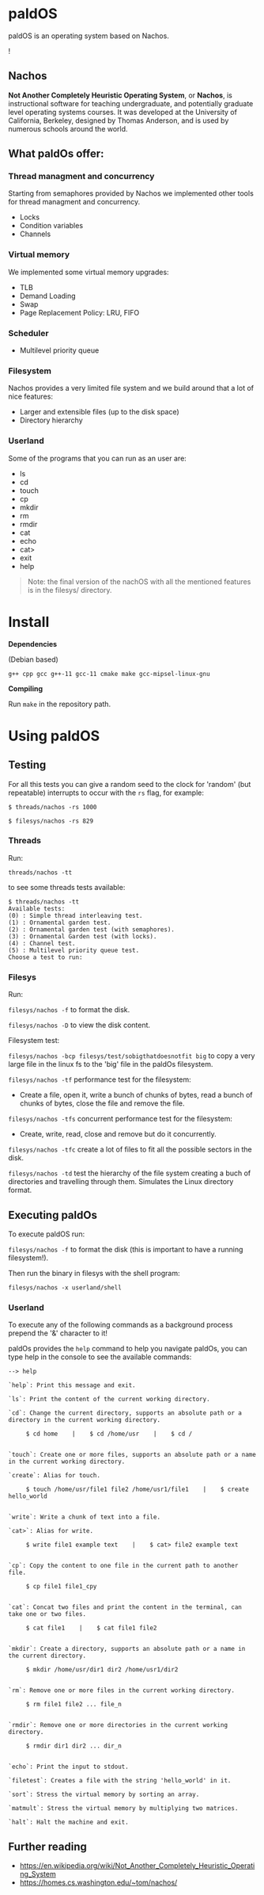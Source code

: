 # paldOS

paldOS is an operating system based on Nachos.

!

## Nachos

**Not Another Completely Heuristic Operating System**, or **Nachos**, is instructional software for teaching undergraduate, and potentially graduate level operating systems courses. It was developed at the University of California, Berkeley, designed by Thomas Anderson, and is used by numerous schools around the world.

## What paldOs offer:

### Thread managment and concurrency

Starting from semaphores provided by Nachos we implemented other tools for thread managment and concurrency.

- Locks
- Condition variables
- Channels

### Virtual memory

We implemented some virtual memory upgrades:

- TLB
- Demand Loading
- Swap
- Page Replacement Policy: LRU, FIFO

### Scheduler

- Multilevel priority queue

### Filesystem

Nachos provides a very limited file system and we build around that a lot of nice features:

- Larger and extensible files (up to the disk space)
- Directory hierarchy

### Userland

Some of the programs that you can run as an user are:

- ls
- cd
- touch
- cp
- mkdir
- rm
- rmdir
- cat
- echo
- cat>
- exit
- help

> Note: the final version of the nachOS with all the mentioned features is in the filesys/ directory.

# Install

**Dependencies**

(Debian based)

`g++ cpp gcc g++-11 gcc-11 cmake make gcc-mipsel-linux-gnu`

**Compiling**

Run `make` in the repository path.

# Using paldOS

## Testing

For all this tests you can give a random seed to the clock for 'random' (but repeatable) interrupts to occur with the `rs` flag, for example:

`$ threads/nachos -rs 1000`

`$ filesys/nachos -rs 829`

### Threads

Run:

`threads/nachos -tt`

to see some threads tests available:

```terminal
$ threads/nachos -tt
Available tests:
(0) : Simple thread interleaving test.
(1) : Ornamental garden test.
(2) : Ornamental garden test (with semaphores).
(3) : Ornamental Garden test (with locks).
(4) : Channel test.
(5) : Multilevel priority queue test.
Choose a test to run:
```

### Filesys

Run:

`filesys/nachos -f` to format the disk.

`filesys/nachos -D` to view the disk content.

Filesystem test:

`filesys/nachos -bcp filesys/test/sobigthatdoesnotfit big` to copy a very large file in the linux fs to the 'big' file in the paldOs filesystem.

`filesys/nachos -tf` performance test for the filesystem:

- Create a file, open it, write a bunch of chunks of bytes, read a bunch of chunks of bytes, close the file and remove the file.

`filesys/nachos -tfs` concurrent performance test for the filesystem:

- Create, write, read, close and remove but do it concurrently.

`filesys/nachos -tfc` create a lot of files to fit all the possible sectors in the disk.

`filesys/nachos -td` test the hierarchy of the file system creating a buch of directories and travelling through them. Simulates the Linux directory format.

## Executing paldOs

To execute paldOS run:

`filesys/nachos -f` to format the disk (this is important to have a running filesystem!).

Then run the binary in filesys with the shell program:

`filesys/nachos -x userland/shell`

### Userland

To execute any of the following commands as a background process prepend the '&' character to it!

paldOs provides the `help` command to help you navigate paldOs, you can type help in the console to see the available commands:

```terminal
--> help

`help`: Print this message and exit.

`ls`: Print the content of the current working directory.

`cd`: Change the current directory, supports an absolute path or a directory in the current working directory.

     $ cd home    |    $ cd /home/usr    |    $ cd /


`touch`: Create one or more files, supports an absolute path or a name in the current working directory.

`create`: Alias for touch.

     $ touch /home/usr/file1 file2 /home/usr1/file1    |    $ create hello_world


`write`: Write a chunk of text into a file.

`cat>`: Alias for write.

     $ write file1 example text    |    $ cat> file2 example text


`cp`: Copy the content to one file in the current path to another file.

     $ cp file1 file1_cpy


`cat`: Concat two files and print the content in the terminal, can take one or two files.

     $ cat file1    |    $ cat file1 file2


`mkdir`: Create a directory, supports an absolute path or a name in the current directory.

     $ mkdir /home/usr/dir1 dir2 /home/usr1/dir2


`rm`: Remove one or more files in the current working directory.

     $ rm file1 file2 ... file_n


`rmdir`: Remove one or more directories in the current working directory.

     $ rmdir dir1 dir2 ... dir_n


`echo`: Print the input to stdout.

`filetest`: Creates a file with the string 'hello_world' in it.

`sort`: Stress the virtual memory by sorting an array.

`matmult`: Stress the virtual memory by multiplying two matrices.

`halt`: Halt the machine and exit.

```

## Further reading

- https://en.wikipedia.org/wiki/Not_Another_Completely_Heuristic_Operating_System
- https://homes.cs.washington.edu/~tom/nachos/
